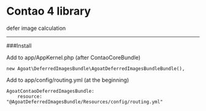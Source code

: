 # Contao 4 library
defer image calculation

___

###Install

Add to app/AppKernel.php (after ContaoCoreBundle)
```
new Agoat\DeferredImagesBundle\AgoatDeferredImagesBundleBundle(),
```

Add to app/config/routing.yml (at the beginning)
```
AgoatContaoDeferredImagesBundle:
    resource: "@AgoatDeferredImagesBundle/Resources/config/routing.yml"
```
